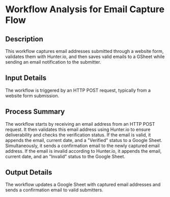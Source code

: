 # Workflow Analysis for Email Capture Flow

## Description
This workflow captures email addresses submitted through a website form, validates them with Hunter.io, and then saves valid emails to a GSheet while sending an email notification to the submitter.

## Input Details
The workflow is triggered by an HTTP POST request, typically from a website form submission.

## Process Summary
The workflow starts by receiving an email address from an HTTP POST request. It then validates this email address using Hunter.io to ensure deliverability and checks the verification status. If the email is valid, it appends the email, current date, and a "Verified" status to a Google Sheet. Simultaneously, it sends a confirmation email to the newly captured email address. If the email is invalid according to Hunter.io, it appends the email, current date, and an "Invalid" status to the Google Sheet.

## Output Details
The workflow updates a Google Sheet with captured email addresses and sends a confirmation email to valid submitters.
